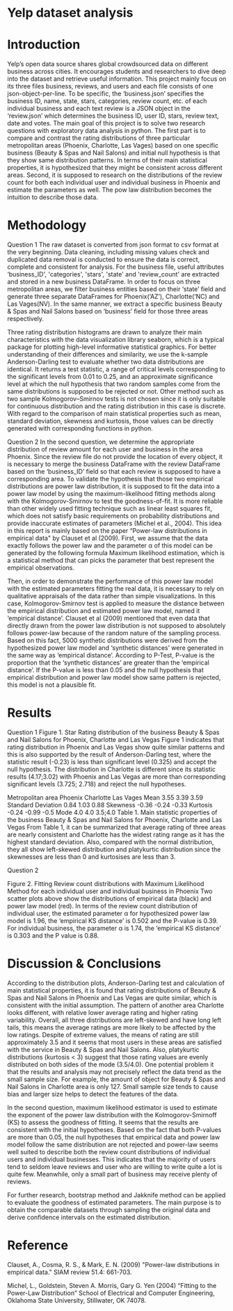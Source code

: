 # Yelp dataset analysis 

# Introduction

Yelp’s open data source shares global crowdsourced data on different business across cities. It encourages students and researchers to dive deep into the dataset and retrieve useful information. This project mainly focus on its three files business, reviews, and users and each file consists of one json-object-per-line. To be specific, the ‘business.json’ specifies the business ID, name, state, stars, categories, review count, etc. of each individual business and each text review is a JSON object in the ‘review.json’ which determines the business ID, user ID, stars, review text, date and votes. The main goal of this project is to solve two research questions with exploratory data analysis in python. The first part is to compare and contrast the rating distributions of three particular metropolitan areas (Phoenix, Charlotte, Las Vages) based on one specific business (Beauty & Spas and Nail Salons) and initial null hypothesis is that they show same distribution patterns. In terms of their main statistical properties, it is hypothesized that they might be consistent across different areas. Second, it is supposed to research on the distributions of the review count for both each individual user and individual business in Phoenix and estimate the parameters as well. The pow law distribution becomes the intuition to describe those data. 

# Methodology 
Question 1 
The raw dataset is converted from json format to csv format at the very beginning. Data cleaning, including missing values check and duplicated data removal is conducted to ensure the data is correct, complete and consistent for analysis. For the business file, useful attributes ‘business_ID', 'categories', 'stars', 'state' and 'review_count' are extracted and stored in a new business DataFrame. In order to focus on three metropolitan areas, we filter business entities based on their ‘state’ field and generate three separate DataFrames for Phoenix(‘AZ’), Charlotte(‘NC) and Las Vages(NV). In the same manner, we extract a specific business Beauty & Spas and Nail Salons based on ‘business’ field for those three areas respectively. 

Three rating distribution histograms are drawn to analyze their main characteristics with the data visualization library seaborn, which is a typical package for plotting high-level informative statistical graphics. For better understanding of their differences and similarity, we use the k-sample Anderson-Darling test to evaluate whether two data distributions are identical. It returns a test statistic, a range of critical levels corresponding to the significant levels from 0.01 to 0.25, and an approximate significance level at which the null hypothesis that two random samples come from the same distributions is supposed to be rejected or not. Other method such as two sample Kolmogorov–Smirnov tests is not chosen since it is only suitable for continuous distribution and the rating distribution in this case is discrete. With regard to the comparison of main statistical properties such as mean, standard deviation, skewness and kurtosis, those values can be directly generated with corresponding functions in python. 


Question 2 
In the second question, we determine the appropriate distribution of review amount for each user and business in the area Phoenix. Since the review file do not provide the location of every object, it is necessary to merge the business DataFrame with the review DataFrame based on the ‘business_ID’ field so that each review is supposed to have a corresponding area. To validate the hypothesis that those two empirical distributions are power law distribution, it is supposed to fit the data into a power law model by using the maximum-likelihood fitting methods along with the Kolmogorov-Smirnov to test the goodness-of-fit. It is more reliable than other widely used fitting technique such as linear least squares fit, which does not satisfy basic requirements on probability distributions and provide inaccurate estimates of parameters (Michel et al., 2004). This idea in this report is mainly based on the paper “Power-law distributions in empirical data" by Clauset et al (2009). First, we assume that the data exactly follows the power law and the parameter α of this model can be generated by the following formula Maximum likelihood estimation, which is a statistical method that can picks the parameter that best represent the empirical observations. 
 
Then, in order to demonstrate the performance of this power law model with the estimated parameters fitting the real data, it is necessary to rely on qualitative appraisals of the data rather than simple visualizations. In this case, Kolmogorov-Smirnov test is applied to measure the distance between the empirical distribution and estimated power law model, named it ‘empirical distance’. Clauset et al (2009) mentioned that even data that directly drawn from the power law distribution is not supposed to absolutely follows power-law because of the random nature of the sampling process. Based on this fact, 5000 synthetic distributions were derived from the hypothesized power law model and ‘synthetic distances’ were generated in the same way as ‘empirical distance’. According to P-Test, P-value is the proportion that the ‘synthetic distances’ are greater than the ‘empirical distance’. If the P-value is less than 0.05 and the null hypothesis that empirical distribution and power law model show same pattern is rejected, this model is not a plausible fit. 







# Results
Question 1 
 Figure 1. Star Rating distribution of the business Beauty & Spas and Nail Salons for Phoenix, Charlotte and Las Vegas
Figure 1 indicates that rating distribution in Phoenix and Las Vegas show quite similar patterns and this is also supported by the result of Anderson-Darling test, where the statistic result (-0.23) is less than significant level (0.325) and accept the null hypothesis. The distribution in Charlotte is different since its statistic results (4.17;3.02) with Phoenix and Las Vegas are more than corresponding significant levels (3.725; 2.718) and reject the null hypotheses.


Metropolitan area	Phoenix	Charlotte	Las Vages
Mean	3.55	3.39	3.59
Standard Deviation	0.84	1.03	0.88
Skewness	-0.36	-0.24	-0.33
Kurtosis	-0.24	-0.99	-0.5
Mode	4.0	4.0	3.5;4.0
Table 1. Main statistic properties of the business Beauty & Spas and Nail Salons for Phoenix, Charlotte and Las Vegas
From Table 1, it can be summarized that average rating of three areas are nearly consistent and Charlotte has the widest rating range as it has the highest standard deviation. Also, compared with the normal distribution, they all show left-skewed distribution and platykurtic distribution since the skewnesses are less than 0 and kurtosises are less than 3.

Question 2 
  
Figure 2. Fitting Review count distributions with Maximum Likelihood Method for each individual user and individual business in Phoenix
Two scatter plots above show the distributions of empirical data (black) and power law model (red). In terms of the review count distribution of individual user, the estimated parameter α for hypothesized power law model is 1.96, the ‘empirical KS distance’ is 0.502 and the P-value is 0.39. For individual business, the parameter α is 1.74, the ‘empirical KS distance’ is 0.303 and the P value is 0.88.  


# Discussion & Conclusions
According to the distribution plots, Anderson-Darling test and calculation of main statistical properties, it is found that rating distributions of Beauty & Spas and Nail Salons in Phoenix and Las Vegas are quite similar, which is consistent with the initial assumption. The pattern of another area Charlotte looks different, with relative lower average rating and higher rating variability. Overall, all three distributions are left-skewed and have long left tails, this means the average ratings are more likely to be affected by the low ratings. Despite of extreme values, the means of rating are still approximately 3.5 and it seems that most users in these areas are satisfied with the service in Beauty & Spas and Nail Salons. Also, platykurtic distributions (kurtosis < 3) suggest that those rating values are evenly distributed on both sides of the mode (3.5/4.0). One potential problem it that the results and analysis may not precisely reflect the data trend as the small sample size. For example, the amount of object for Beauty & Spas and Nail Salons in Charlotte area is only 127. Small sample size tends to cause bias and larger size helps to detect the features of the data.

In the second question, maximum likelihood estimator is used to estimate the exponent of the power law distribution with the Kolmogorov-Smirnoff (KS) to assess the goodness of fitting. It seems that the results are consistent with the initial hypotheses. Based on the fact that both P-values are more than 0.05, the null hypotheses that empirical data and power law model follow the same distribution are not rejected and power-law seems well suited to describe both the review count distributions of individual users and individual businesses. This indicates that the majority of users tend to seldom leave reviews and user who are willing to write quite a lot is quite few. Meanwhile, only a small part of business may receive plenty of reviews. 

For further research, bootstrap method and Jakknife method can be applied to evaluate the goodness of estimated parameters. The main purpose is to obtain the comparable datasets through sampling the original data and derive confidence intervals on the estimated distribution. 





# Reference 
Clauset, A., Cosma, R. S., & Mark, E. N. (2009) "Power-law distributions in empirical data." SIAM review 51.4: 661-703.

Michel, L., Goldstein, Steven A. Morris, Gary G. Yen (2004) “Fitting to the Power-Law Distribution” School of Electrical and Computer Engineering, Oklahoma State University, Stillwater, OK 74078.

